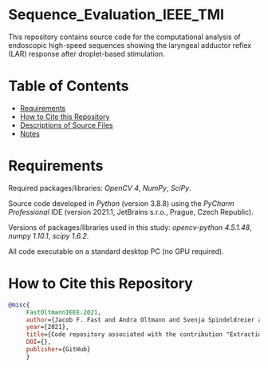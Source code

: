 # Sequence_Evaluation_IEEE_TMI
This repository contains source code for the computational analysis of endoscopic high-speed sequences showing the laryngeal adductor reflex (LAR) response after droplet-based stimulation.

# Table of Contents
* [Requirements](#requirements)
* [How to Cite this Repository](#how-to-cite-this-repository)
* [Descriptions of Source Files](#descriptions-of-source-files)
* [Notes](#notes)

# Requirements

Required packages/libraries: *OpenCV 4*, *NumPy*, *SciPy*.

Source code developed in *Python* (version 3.8.8) using the *PyCharm Professional* IDE (version 2021.1, JetBrains s.r.o., Prague, Czech Republic).

Versions of packages/libraries used in this study: *opencv-python 4.5.1.48*, *numpy 1.10.1*, *scipy 1.6.2*.

All code executable on a standard desktop PC (no GPU required).

# How to Cite this Repository

```BibTeX
@misc{
     FastOltmannIEEE.2021, 
     author={Jacob F. Fast and Andra Oltmann and Svenja Spindeldreier and Martin Ptok}, 
     year={2021},
     title={Code repository associated with the contribution "Extraction of Clinically Relevant Parameters of the Laryngeal Adductor Reflex from Laryngoscopic High-Speed Sequences by Computational Image Processing"}, 
     DOI={},
     publisher={GitHub}
     }
```
